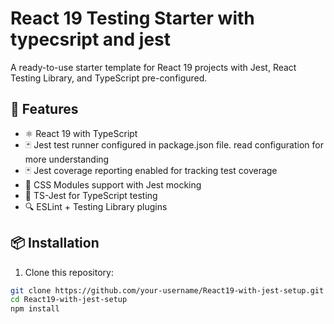 # React 19 Testing Starter with typecsript and jest

A ready-to-use starter template for React 19 projects with Jest, React Testing Library, and TypeScript pre-configured.

## 🚀 Features

- ⚛️ React 19 with TypeScript
- 🃏 Jest test runner configured in package.json file. read configuration for more understanding
- 🃏 Jest coverage reporting enabled for tracking test coverage
- 🎨 CSS Modules support with Jest mocking
- 📝 TS-Jest for TypeScript testing
- 🔍 ESLint + Testing Library plugins

## 📦 Installation

1. Clone this repository:

```bash
git clone https://github.com/your-username/React19-with-jest-setup.git
cd React19-with-jest-setup
npm install
```
